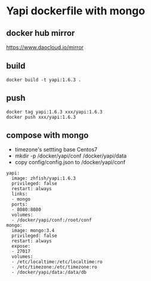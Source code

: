 # Yapi dockerfile with mongo

## docker hub mirror
https://www.daocloud.io/mirror

## build
```
docker build -t yapi:1.6.3 .
```
## push
```
docker tag yapi:1.6.3 xxx/yapi:1.6.3
docker push xxx/yapi:1.6.3
```

## compose with mongo
- timezone's settting base Centos7  
- mkdir -p /docker/yapi/conf /docker/yapi/data
- copy config/config.json to /docker/yapi/conf
```
yapi:
  image: zhfish/yapi:1.6.3
  privileged: false
  restart: always
  links:
  - mongo
  ports:
  - 8080:8080
  volumes:
  - /docker/yapi/conf:/root/conf
mongo:
  image: mongo:3.4
  privileged: false
  restart: always
  expose:
  - 27017
  volumes:
  - /etc/localtime:/etc/localtime:ro
  - /etc/timezone:/etc/timezone:ro
  - /docker/yapi/data:/data/db
```
